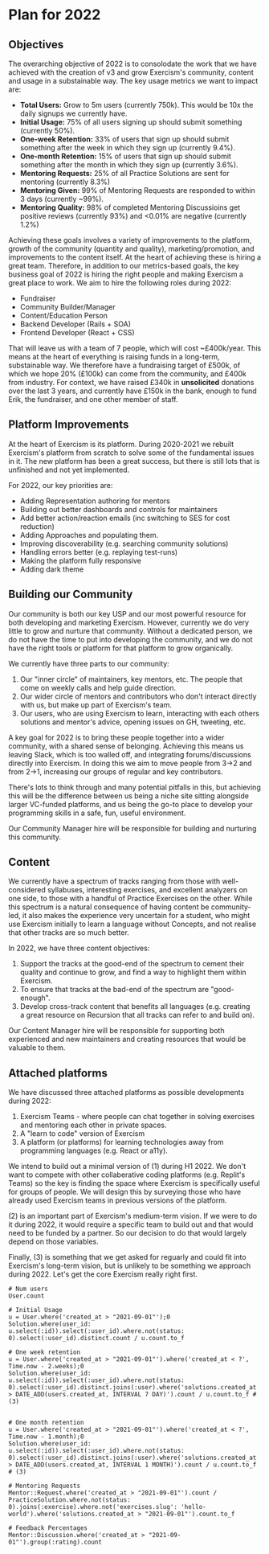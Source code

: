 # Plan for 2022

## Objectives

The overarching objective of 2022 is to consolodate the work that we have achieved with the creation of v3 and grow Exercism's community, content and usage in a substainable way.
The key usage metrics we want to impact are:

- **Total Users:** Grow to 5m users (currently 750k). This would be 10x the daily signups we currently have.
- **Initial Usage:** 75% of all users signing up should submit something (currently 50%).
- **One-week Retention:** 33% of users that sign up should submit something after the week in which they sign up (currently 9.4%).
- **One-month Retention:** 15% of users that sign up should submit something after the month in which they sign up (currently 3.6%).
- **Mentoring Requests:** 25% of all Practice Solutions are sent for mentoring (currently 8.3%)
- **Mentoring Given:** 99% of Mentoring Requests are responded to within 3 days (currently ~99%).
- **Mentoring Quality:** 98% of completed Mentoring Discussioins get positive reviews (currently 93%) and <0.01% are negative (currently 1.2%)

Achieving these goals involves a variety of improvements to the platform, growth of the community (quantity and quality), marketing/promotion, and improvements to the content itself.
At the heart of achieving these is hiring a great team.
Therefore, in addition to our metrics-based goals, the key business goal of 2022 is hiring the right people and making Exercism a great place to work.
We aim to hire the following roles during 2022:

- Fundraiser
- Community Builder/Manager
- Content/Education Person
- Backend Developer (Rails + SOA)
- Frontend Developer (React + CSS)

That will leave us with a team of 7 people, which will cost ~£400k/year.
This means at the heart of everything is raising funds in a long-term, substainable way.
We therefore have a fundraising target of £500k, of which we hope 20% (£100k) can come from the community, and £400k from industry.
For context, we have raised £340k in **unsolicited** donations over the last 3 years, and currently have £150k in the bank, enough to fund Erik, the fundraiser, and one other member of staff.

## Platform Improvements

At the heart of Exercism is its platform.
During 2020-2021 we rebuilt Exercism's platform from scratch to solve some of the fundamental issues in it.
The new platform has been a great success, but there is still lots that is unfinished and not yet implemented.

For 2022, our key priorities are:
- Adding Representation authoring for mentors
- Building out better dashboards and controls for maintainers
- Add better action/reaction emails (inc switching to SES for cost reduction)
- Adding Approaches and populating them.
- Improving discoverability (e.g. searching community solutions)
- Handling errors better (e.g. replaying test-runs)
- Making the platform fully responsive
- Adding dark theme

## Building our Community

Our community is both our key USP and our most powerful resource for both developing and marketing Exercism.
However, currently we do very little to grow and nurture that community.
Without a dedicated person, we do not have the time to put into developing the community, and we do not have the right tools or platform for that platform to grow organically.

We currently have three parts to our community:
1. Our "inner circle" of maintainers, key mentors, etc. 
  The people that come on weekly calls and help guide direction.
2. Our wider circle of mentors and contributors who don't interact directly with us, but make up part of Exercism's team.
3. Our users, who are using Exercism to learn, interacting with each others solutions and mentor's advice, opening issues on GH, tweeting, etc.

A key goal for 2022 is to bring these people together into a wider community, with a shared sense of belonging.
Achieving this means us leaving Slack, which is too walled off, and integrating forums/discussions directly into Exercism.
In doing this we aim to move people from 3->2 and from 2->1, increasing our groups of regular and key contributors.

There's lots to think through and many potential pitfalls in this, but achieving this will be the difference between us being a niche site sitting alongside larger VC-funded platforms, and us being the go-to place to develop your programming skills in a safe, fun, useful environment.

Our Community Manager hire will be responsible for building and nurturing this community.

## Content

We currently have a spectrum of tracks ranging from those with well-considered syllabuses, interesting exercises, and excellent analyzers on one side, to those with a handful of Practice Exercises on the other.
While this spectrum is a natural consequence of having content be community-led, it also makes the experience very uncertain for a student, who might use Exercism initially to learn a language without Concepts, and not realise that other tracks are so much better.

In 2022, we have three content objectives:
1. Support the tracks at the good-end of the spectrum to cement their quality and continue to grow, and find a way to highlight them within Exercism.
2. To ensure that tracks at the bad-end of the spectrum are "good-enough".
3. Develop cross-track content that benefits all languages (e.g. creating a great resource on Recursion that all tracks can refer to and build on).

Our Content Manager hire will be responsible for supporting both experienced and new maintainers and creating resources that would be valuable to them.

## Attached platforms

We have discussed three attached platforms as possible developments during 2022:
1. Exercism Teams - where people can chat together in solving exercises and mentoring each other in private spaces.
2. A "learn to code" version of Exercism
3. A platform (or platforms) for learning technologies away from programming languages (e.g. React or a11y).

We intend to build out a minimal version of (1) during H1 2022. 
We don't want to compete with other collaberative coding platforms (e.g. Replit's Teams) so the key is finding the space where Exercism is specifically useful for groups of people.
We will design this by surveying those who have already used Exercism teams in previous versions of the platform.

(2) is an important part of Exercism's medium-term vision.
If we were to do it during 2022, it would require a specific team to build out and that would need to be funded by a partner.
So our decision to do that would largely depend on those variables.

Finally, (3) is something that we get asked for reguarly and could fit into Exercism's long-term vision, but is unlikely to be something we approach during 2022.
Let's get the core Exercism really right first.


```
# Num users
User.count

# Initial Usage
u = User.where('created_at > "2021-09-01"');0
Solution.where(user_id: u.select(:id)).select(:user_id).where.not(status: 0).select(:user_id).distinct.count / u.count.to_f

# One week retention
u = User.where('created_at > "2021-09-01"').where('created_at < ?', Time.now - 2.weeks);0
Solution.where(user_id: u.select(:id)).select(:user_id).where.not(status: 0).select(:user_id).distinct.joins(:user).where('solutions.created_at > DATE_ADD(users.created_at, INTERVAL 7 DAY)').count / u.count.to_f # (3)


# One month retention
u = User.where('created_at > "2021-09-01"').where('created_at < ?', Time.now - 1.month);0
Solution.where(user_id: u.select(:id)).select(:user_id).where.not(status: 0).select(:user_id).distinct.joins(:user).where('solutions.created_at > DATE_ADD(users.created_at, INTERVAL 1 MONTH)').count / u.count.to_f # (3)

# Mentoring Requests
Mentor::Request.where('created_at > "2021-09-01"').count / PracticeSolution.where.not(status: 0).joins(:exercise).where.not('exercises.slug': 'hello-world').where('solutions.created_at > "2021-09-01"').count.to_f

# Feedback Percentages
Mentor::Discussion.where('created_at > "2021-09-01"').group(:rating).count

```
